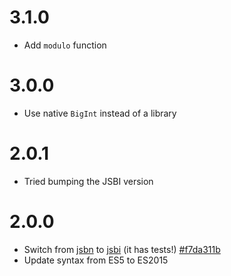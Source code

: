 # 3.1.0

- Add `modulo` function

# 3.0.0

- Use native `BigInt` instead of a library

# 2.0.1

- Tried bumping the JSBI version

# 2.0.0

- Switch from [jsbn](https://github.com/andyperlitch/jsbn) to [jsbi](https://github.com/GoogleChromeLabs/jsbi) (it has tests!) [#f7da311b](https://github.com/TehShrike/financial-arithmetic-functions/commit/f7da311bad7c3ae4c1236d956c7833a9507df511)
- Update syntax from ES5 to ES2015

